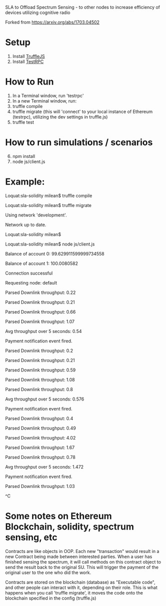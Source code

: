 SLA to Offload Spectrum Sensing - to other nodes to increase efficiency of devices utilizing cognitive radio

Forked from https://arxiv.org/abs/1703.04502

# Setup
1. Install [TruffleJS](https://github.com/trufflesuite/truffle)
2. Install [TestRPC](https://github.com/ethereumjs/testrpc)

# How to Run
1. In a Terminal window, run 'testrpc'
2. In a new Terminal window, run:
3. truffle compile
4. truffle migrate (this will 'connect' to your local instance of Ethereum (testrpc), utilizing the dev settings in truffle.js)
5. truffle test

# How to run simulations / scenarios
6. npm install
7. node js/client.js

# Example:
Loquat:sla-solidity milean$ truffle compile

Loquat:sla-solidity milean$ truffle migrate

Using network 'development'.

Network up to date.

Loquat:sla-solidity milean$

Loquat:sla-solidity milean$ node js/client.js

Balance of account 0: 99.629911599999734558

Balance of account 1: 100.0080582

Connection successful

Requesting node: default

Parsed Downlink throughput: 0.22

Parsed Downlink throughput: 0.21

Parsed Downlink throughput: 0.66

Parsed Downlink throughput: 1.07

Avg throughput over 5 seconds: 0.54

Payment notification event fired.

Parsed Downlink throughput: 0.2

Parsed Downlink throughput: 0.21

Parsed Downlink throughput: 0.59

Parsed Downlink throughput: 1.08

Parsed Downlink throughput: 0.8

Avg throughput over 5 seconds: 0.576

Payment notification event fired.

Parsed Downlink throughput: 0.4

Parsed Downlink throughput: 0.49

Parsed Downlink throughput: 4.02

Parsed Downlink throughput: 1.67

Parsed Downlink throughput: 0.78

Avg throughput over 5 seconds: 1.472

Payment notification event fired.

Parsed Downlink throughput: 1.03

^C

# Some notes on Ethereum Blockchain, solidity, spectrum sensing, etc
Contracts are like objects in OOP. Each new "transaction" would result in a new Contract being made between interested parties.
When a user has finished sensing the spectrum, it will call methods on this contract object to send the result back to the original SU.
This will trigger the payment of the original user to the one who did the work.


Contracts are stored on the blockchain (database) as "Executable code", and other people can interact with it, depending on their role. This is what happens when you call 'truffle migrate', it moves the code onto the blockchain specified in the config (truffle.js)
